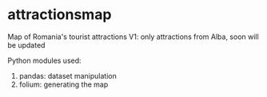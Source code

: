 # attractionsmap
Map of Romania's tourist attractions
V1: only attractions from Alba, soon will be updated

Python modules used:
1. pandas: dataset manipulation
2. folium: generating the map
